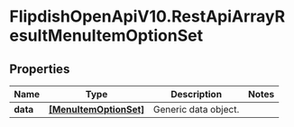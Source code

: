 # FlipdishOpenApiV10.RestApiArrayResultMenuItemOptionSet

## Properties
Name | Type | Description | Notes
------------ | ------------- | ------------- | -------------
**data** | [**[MenuItemOptionSet]**](MenuItemOptionSet.md) | Generic data object. | 


